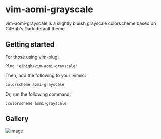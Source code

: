 # vim-aomi-grayscale
vim-aomi-grayscale is a slightly bluish grayscale colorscheme based on GitHub's Dark default theme.

## Getting started
For those using vim-plug:

```vim
Plug 'eihigh/vim-aomi-grayscale'
```

Then, add the following to your .vimrc:

```vim
colorscheme aomi-grayscale
```

Or, run the following command:

```vim
:colorscheme aomi-grayscale
```

## Gallery
![image](https://user-images.githubusercontent.com/44455895/229800173-ecc2edf7-91cd-495a-b56a-8680e75e01a2.png)
